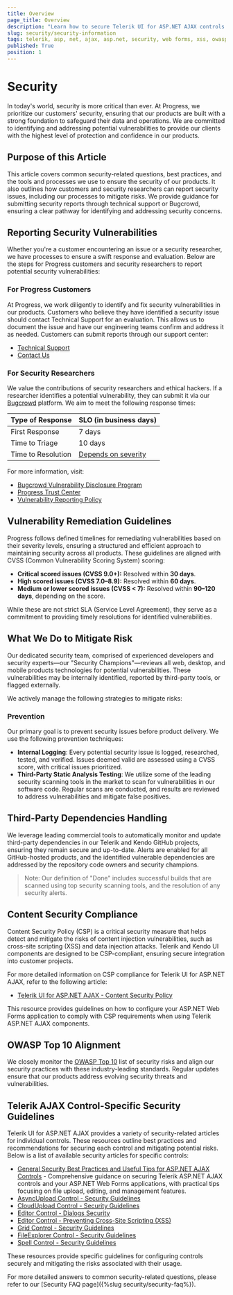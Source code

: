 ```yaml
---
title: Overview
page_title: Overview
description: "Learn how to secure Telerik UI for ASP.NET AJAX controls and your Web Forms app with best practices, vulnerability reporting, and control-specific security guidelines."
slug: security/security-information
tags: telerik, asp, net, ajax, asp.net, security, web forms, xss, owasp, csp
published: True
position: 1
---
```


# Security

In today's world, security is more critical than ever. At Progress, we prioritize our customers' security, ensuring that our products are built with a strong foundation to safeguard their data and operations. We are committed to identifying and addressing potential vulnerabilities to provide our clients with the highest level of protection and confidence in our products.

## Purpose of this Article

This article covers common security-related questions, best practices, and the tools and processes we use to ensure the security of our products. It also outlines how customers and security researchers can report security issues, including our processes to mitigate risks. We provide guidance for submitting security reports through technical support or Bugcrowd, ensuring a clear pathway for identifying and addressing security concerns.

## Reporting Security Vulnerabilities

Whether you're a customer encountering an issue or a security researcher, we have processes to ensure a swift response and evaluation. Below are the steps for Progress customers and security researchers to report potential security vulnerabilities:

### For Progress Customers

At Progress, we work diligently to identify and fix security vulnerabilities in our products. Customers who believe they have identified a security issue should contact Technical Support for an evaluation. This allows us to document the issue and have our engineering teams confirm and address it as needed. Customers can submit reports through our support center:
- [Technical Support](https://www.telerik.com/account/support-center)
- [Contact Us](https://www.telerik.com/account/support-center/contact-us/technical-support)

### For Security Researchers

We value the contributions of security researchers and ethical hackers. If a researcher identifies a potential vulnerability, they can submit it via our [Bugcrowd](https://bugcrowd.com/engagements/devtools-vdp) platform. We aim to meet the following response times:

| Type of Response | SLO (in business days) |
|------------------|------------------------|
| First Response    | 7 days                 |
| Time to Triage    | 10 days                |
| Time to Resolution| [Depends on severity](#vulnerability-remediation-guidelines) |

For more information, visit:
- [Bugcrowd Vulnerability Disclosure Program](https://bugcrowd.com/engagements/devtools-vdp)
- [Progress Trust Center](https://www.progress.com/trust-center)
- [Vulnerability Reporting Policy](https://www.progress.com/trust-center/vulnerability-reporting-policy)

## Vulnerability Remediation Guidelines

Progress follows defined timelines for remediating vulnerabilities based on their severity levels, ensuring a structured and efficient approach to maintaining security across all products. These guidelines are aligned with CVSS (Common Vulnerability Scoring System) scoring:

- **Critical scored issues (CVSS 9.0+):** Resolved within **30 days**.  
- **High scored issues (CVSS 7.0–8.9):** Resolved within **60 days**.  
- **Medium or lower scored issues (CVSS < 7):** Resolved within **90–120 days**, depending on the score.  

While these are not strict SLA (Service Level Agreement), they serve as a commitment to providing timely resolutions for identified vulnerabilities.


## What We Do to Mitigate Risk

Our dedicated security team, comprised of experienced developers and security experts—our "Security Champions"—reviews all web, desktop, and mobile products technologies for potential vulnerabilities. These vulnerabilities may be internally identified, reported by third-party tools, or flagged externally.

We actively manage the following strategies to mitigate risks:

### Prevention

Our primary goal is to prevent security issues before product delivery. We use the following prevention techniques:

- **Internal Logging**: Every potential security issue is logged, researched, tested, and verified. Issues deemed valid are assessed using a CVSS score, with critical issues prioritized.
- **Third-Party Static Analysis Testing**: We utilize some of the leading security scanning tools in the market to scan for vulnerabilities in our software code. Regular scans are conducted, and results are reviewed to address vulnerabilities and mitigate false positives.


## Third-Party Dependencies Handling

We leverage leading commercial tools to automatically monitor and update third-party dependencies in our Telerik and Kendo GitHub projects, ensuring they remain secure and up-to-date. Alerts are enabled for all GitHub-hosted products, and the identified vulnerable dependencies are addressed by the repository code owners and security champions.

>Note: Our definition of "Done" includes successful builds that are scanned using top security scanning tools, and the resolution of any security alerts.


## Content Security Compliance

Content Security Policy (CSP) is a critical security measure that helps detect and mitigate the risks of content injection vulnerabilities, such as cross-site scripting (XSS) and data injection attacks. Telerik and Kendo UI components are designed to be CSP-compliant, ensuring secure integration into customer projects.

For more detailed information on CSP compliance for Telerik UI for ASP.NET AJAX, refer to the following article:
- [Telerik UI for ASP.NET AJAX - Content Security Policy](https://docs.telerik.com/devtools/aspnet-ajax/getting-started/work-with-controls/content-security-policy)

This resource provides guidelines on how to configure your ASP.NET Web Forms application to comply with CSP requirements when using Telerik ASP.NET AJAX components.

## OWASP Top 10 Alignment

We closely monitor the [OWASP Top 10](https://owasp.org/www-project-top-ten/) list of security risks and align our security practices with these industry-leading standards. Regular updates ensure that our products address evolving security threats and vulnerabilities.

## Telerik AJAX Control-Specific Security Guidelines

Telerik UI for ASP.NET AJAX provides a variety of security-related articles for individual controls. These resources outline best practices and recommendations for securing each control and mitigating potential risks. Below is a list of available security articles for specific controls:

- [General Security Best Practices and Useful Tips for ASP.NET AJAX Controls](https://docs.telerik.com/devtools/aspnet-ajax/getting-started/work-with-controls/security) - Comprehensive guidance on securing Telerik ASP.NET AJAX controls and your ASP.NET Web Forms applications, with practical tips focusing on file upload, editing, and management features.
- [AsyncUpload Control - Security Guidelines](https://docs.telerik.com/devtools/aspnet-ajax/controls/asyncupload/security)
- [CloudUpload Control - Security Guidelines](https://docs.telerik.com/devtools/aspnet-ajax/controls/cloudupload/security)
- [Editor Control - Dialogs Security](https://docs.telerik.com/devtools/aspnet-ajax/controls/editor/functionality/dialogs/security)
- [Editor Control - Preventing Cross-Site Scripting (XSS)](https://docs.telerik.com/devtools/aspnet-ajax/controls/editor/managing-content/prevent-cross-site-scripting-(xss))
- [Grid Control - Security Guidelines](https://docs.telerik.com/devtools/aspnet-ajax/controls/grid/security)
- [FileExplorer Control - Security Guidelines](https://docs.telerik.com/devtools/aspnet-ajax/controls/fileexplorer/security)
- [Spell Control - Security Guidelines](https://docs.telerik.com/devtools/aspnet-ajax/controls/spell/security)

These resources provide specific guidelines for configuring controls securely and mitigating the risks associated with their usage.

For more detailed answers to common security-related questions, please refer to our [Security FAQ page]({%slug security/security-faq%}).      
 
